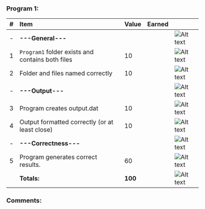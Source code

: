 ### Program 1:
| #   | Item                                           | Value   | Earned   |                |
|:----|:-----------------------------------------------|:--------|:---------|:---------------|
| -   |**---General---**                                  |         |          | ![Alt text][1] |
| 1   | `Program1` folder exists and contains both files | 10      |          | ![Alt text][1] |
| 2   | Folder and files named correctly               | 10      |          | ![Alt text][1] |
| -   | **---Output---**                                   |         |          | ![Alt text][1] |
| 3   | Program creates output.dat                     | 10      |          | ![Alt text][1] |
| 4   | Output formatted correctly (or at least close) | 10      |          | ![Alt text][1] |
| -   | **---Correctness---**                           |         |          | ![Alt text][1] |
| 5   | Program generates correct results.             | 60      |          | ![Alt text][1] |
|     | **Totals:**                                    | **100**   |          | ![Alt text][1] |
### Comments:
```

```

[1]: http://f.cl.ly/items/3E231i211n2E042B1U3K/right.png  "Correct"
[2]: http://f.cl.ly/items/2X473C1Q1F2x3S1E4231/wrong.gif  "Incorrect"
[3]: http://f.cl.ly/items/1A0d2Q1J1N1u0C3g0C1s/null.gif  "Errors"

